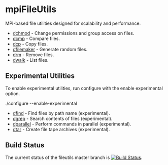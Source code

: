 # mpiFileUtils
MPI-based file utilities designed for scalability and performance.

 - [dchmod](doc/markdown/dchmod.1.md) - Change permissions and group access on files.
 - [dcmp](doc/markdown/dcmp.1.md) - Compare files.
 - [dcp](doc/markdown/dcp.1.md) - Copy files.
 - [dfilemaker](doc/markdown/dfilemaker.1.md) - Generate random files.
 - [drm](doc/markdown/drm.1.md) - Remove files.
 - [dwalk](doc/markdown/dwalk.1.md) - List files.

## Experimental Utilities
To enable experimental utilities, run configure with the enable experimental option.

  ./configure --enable-experimental

 - [dfind](doc/markdown/dfind.1.md) - Find files by path name (experimental).
 - [dgrep](doc/markdown/dgrep.1.md) - Search contents of files (experimental).
 - [dparallel](doc/markdown/dparallel.1.md) - Perform commands in parallel (experimental).
 - [dtar](doc/markdown/dtar.1.md) - Create file tape archives (experimental).

## Build Status
The current status of the fileutils master branch is [![Build Status](https://travis-ci.org/hpc/fileutils.png?branch=master)](https://travis-ci.org/hpc/fileutils).
